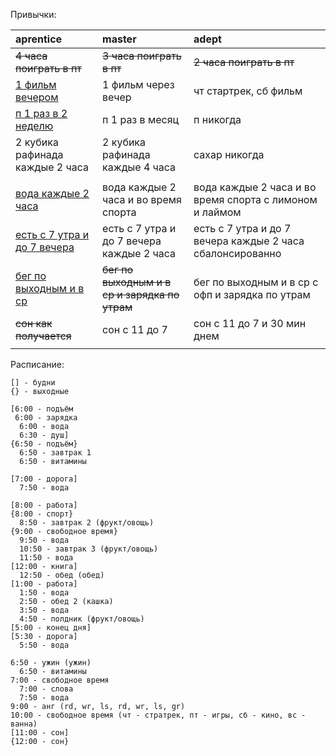 Привычки:

| aprentice              | master               | adept                             |
| :---                   | :---                 | :---                              |
| ~~4 часа поиграть в пт~~ | ~~3 часа поиграть в пт~~ | ~~2 часа поиграть в пт~~    |
| <ins>1 фильм вечером</ins> | 1 фильм через вечер | чт стартрек, сб фильм          |
| <ins>п 1 раз в 2 неделю</ins>   | п 1 раз в месяц | п никогда                     |
| 2 кубика рафинада каждые 2 часа  | 2 кубика рафинада каждые 4 часа | сахар никогда |
|                        |                      |                                   |
| <ins>вода каждые 2 часа</ins> | вода каждые 2 часа и во время спорта | вода каждые 2 часа и во время спорта с лимоном и лаймом |
| <ins>есть c 7 утра и до 7 вечера<ins> | есть c 7 утра и до 7 вечера каждые 2 часа | есть c 7 утра и до 7 вечера каждые 2 часа сбалонсированно|
| <ins>бег по выходным и в ср</ins> | ~~бег по выходным и в ср и зарядка по утрам~~ | бег по выходным и в ср с офп и зарядка по утрам |
| ~~сон как получается~~ | сон с 11 до 7        | сон с 11 до 7 и 30 мин днем       |
|                        |                      |                                   |

Расписание:
```
[] - будни
{} - выходные

[6:00 - подъём
 6:00 - зарядка
  6:00 - вода
  6:30 - душ]
{6:50 - подъём}
  6:50 - завтрак 1
  6:50 - витамины

[7:00 - дорога]
  7:50 - вода

[8:00 - работа]
{8:00 - спорт}
  8:50 - завтрак 2 (фрукт/овощь)
{9:00 - свободное время}
  9:50 - вода
  10:50 - завтрак 3 (фрукт/овощь)
  11:50 - вода
[12:00 - книга]
  12:50 - обед (обед)
[1:00 - работа]
  1:50 - вода
  2:50 - обед 2 (кашка)
  3:50 - вода
  4:50 - полдник (фрукт/овощь)
[5:00 - конец дня]
[5:30 - дорога]
  5:50 - вода

6:50 - ужин (ужин)
  6:50 - витамины
7:00 - свободное время
  7:00 - слова
  7:50 - вода
9:00 - анг (rd, wr, ls, rd, wr, ls, gr)
10:00 - свободное время (чт - стратрек, пт - игры, сб - кино, вс - ванна)
[11:00 - сон]
{12:00 - сон}
```